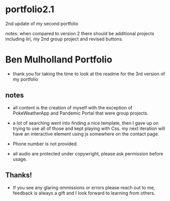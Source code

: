 # portfolio2.1
2nd update of my second portfolio


notes:
when compared to version 2 there should be additional projects including 
liri, my 2nd group project and revised buttons.  

# Ben Mulholland Portfolio
* thank you for taking the time to look at the readme for the 3rd version of my portfolio

## notes
* all content is the creation of myself with the exception of PokeWeatherApp and Pandemic Portal that were group projects.  

* a lot of searching went into finding a nice template, then I gave up on trying to use all of those and kept playing with Css.  my next iteration will have an interactive element using js somewhere on the contact page.

* Phone number is not provided.

* all audio are protected under copywright, please ask permission before usage.

## Thanks!

* If you see any glaring ommissions or errors please reach out to me, feedback is always a gift and I look forward to learning from others.  
